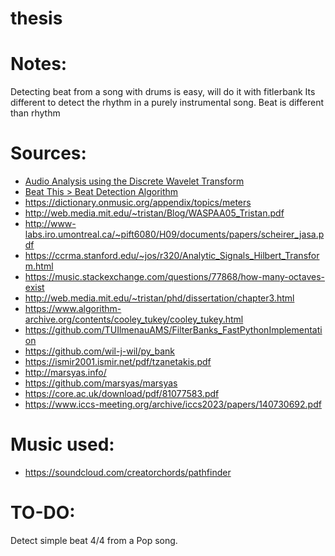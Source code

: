 # thesis

# Notes:
Detecting beat from a song with drums is easy, will do it with fitlerbank
Its different to detect the rhythm in a purely instrumental song.
Beat is different than rhythm


# Sources:

- [Audio Analysis using the Discrete Wavelet Transform](https://soundlab.cs.princeton.edu/publications/2001_amta_aadwt.pdf)
- [Beat This > Beat Detection Algorithm](https://www.clear.rice.edu/elec301/Projects01/beat_sync/beatalgo.html)
- https://dictionary.onmusic.org/appendix/topics/meters
- http://web.media.mit.edu/~tristan/Blog/WASPAA05_Tristan.pdf
- http://www-labs.iro.umontreal.ca/~pift6080/H09/documents/papers/scheirer_jasa.pdf
- https://ccrma.stanford.edu/~jos/r320/Analytic_Signals_Hilbert_Transform.html
- https://music.stackexchange.com/questions/77868/how-many-octaves-exist
- http://web.media.mit.edu/~tristan/phd/dissertation/chapter3.html
- https://www.algorithm-archive.org/contents/cooley_tukey/cooley_tukey.html
- https://github.com/TUIlmenauAMS/FilterBanks_FastPythonImplementation
- https://github.com/wil-j-wil/py_bank
- https://ismir2001.ismir.net/pdf/tzanetakis.pdf
- http://marsyas.info/
- https://github.com/marsyas/marsyas
- https://core.ac.uk/download/pdf/81077583.pdf
- https://www.iccs-meeting.org/archive/iccs2023/papers/140730692.pdf

# Music used:

- https://soundcloud.com/creatorchords/pathfinder


# TO-DO:
Detect simple beat 4/4 from a Pop song.



